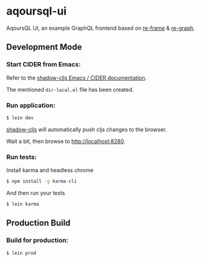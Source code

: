 # aqoursql-ui

AqoursQL UI, an example GraphQL frontend based on [re-frame](https://github.com/day8/re-frame) & [re-graph](https://github.com/oliyh/re-graph).

## Development Mode

### Start CIDER from Emacs:

Refer to the [shadow-cljs Emacs / CIDER documentation](https://shadow-cljs.github.io/docs/UsersGuide.html#cider).

The mentioned `dir-local.el` file has been created.

### Run application:

```sh
$ lein dev
```

[shadow-cljs](https://github.com/thheller/shadow-cljs) will automatically push cljs changes to the browser.

Wait a bit, then browse to [http://localhost:8280](http://localhost:8280).

### Run tests:

Install karma and headless chrome

```sh
$ npm install -g karma-cli
```

And then run your tests

```sh
$ lein karma
```

## Production Build

### Build for production:

```sh
$ lein prod
```
